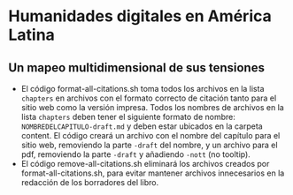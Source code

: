 # Humanidades digitales en América Latina
## Un mapeo multidimensional de sus tensiones


- El código format-all-citations.sh toma todos los archivos en la lista `chapters` en archivos con el formato correcto de citación tanto para el sitio web como la versión impresa. Todos los nombres de archivos en la lista `chapters` deben tener el siguiente formato de nombre: `NOMBREDELCAPITULO-draft.md` y deben estar ubicados en la carpeta content. El código creará un archivo con el nombre del capítulo para el sitio web, removiendo la parte `-draft` del nombre, y un archivo para el pdf, removiendo la parte `-draft` y añadiendo `-nott` (no tooltip).
- El código remove-all-citations.sh eliminará los archivos creados por format-all-citations.sh, para evitar mantener archivos innecesarios en la redacción de los borradores del libro.